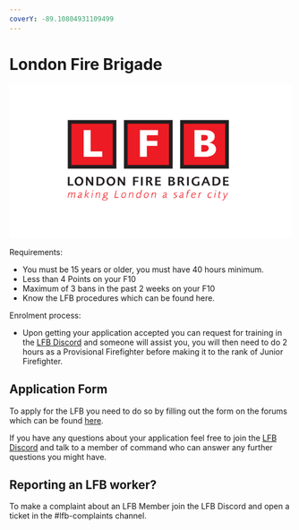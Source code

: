 ```yaml
---
coverY: -89.10804931109499
---
```


# London Fire Brigade

![](<../.gitbook/assets/image (120).png>)

Requirements:

* You must be 15 years or older, you must have 40 hours minimum.&#x20;
* Less than 4 Points on your F10
* Maximum of 3 bans in the past 2 weeks on your F10
* Know the LFB procedures which can be found here.

Enrolment process:

* Upon getting your application accepted you can request for training in the [LFB Discord](https://discord.gg/enEZkqAYpM) and someone will assist you, you will then need to do 2 hours as a Provisional Firefighter before making it to the rank of Junior Firefighter.

## Application Form

To apply for the LFB you need to do so by filling out the form on the forums which can be found [here](https://cmgstudios.net/forums/index.php?/forms/16-lfb-applications/).

If you have any questions about your application feel free to join the [LFB Discord](https://discord.gg/enEZkqAYpM) and talk to a member of command who can answer any further questions you might have.

## Reporting an LFB worker?

To make a complaint about an LFB Member join the LFB Discord and open a ticket in the #lfb-complaints channel.

